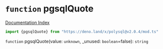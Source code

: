 # `function` pgsqlQuote

[Documentation Index](../README.md)

```ts
import {pgsqlQuote} from "https://deno.land/x/polysql@v2.0.4/mod.ts"
```

`function` pgsqlQuote(value: `unknown`, \_unused: `boolean`=false): `string`

